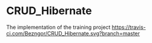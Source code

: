 # CRUD_Hibernate
The implementation of the training project
https://travis-ci.com/Bezngor/CRUD_Hibernate.svg?branch=master
